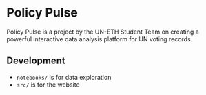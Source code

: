 # Policy Pulse

Policy Pulse is a project by the UN-ETH Student Team on creating a powerful interactive data analysis platform for UN voting records.

## Development

- `notebooks/` is for data exploration
- `src/` is for the website
